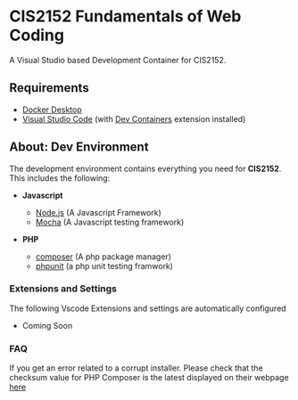 # CIS2152 Fundamentals of Web Coding

A Visual Studio based Development Container for CIS2152.


## Requirements

- [Docker Desktop](https://www.docker.com/products/docker-desktop/)
- [Visual Studio Code](https://code.visualstudio.com/) (with [Dev Containers]() extension installed)

## About: Dev Environment

The development environment contains everything you need for **CIS2152**. This includes the following:

- **Javascript**

  - [Node.js](https://nodejs.org/en) (A Javascript Framework)
  - [Mocha](https://github.com/mochajs/mocha) (A Javascript testing framework)
- **PHP**

  - [composer](https://getcomposer.org/) (A php package manager)
  - [phpunit](https://phpunit.de/) (a php unit testing framwork)

### Extensions and Settings

The following Vscode Extensions and settings are automatically configured

- Coming Soon

### FAQ

If you get an error related to a corrupt installer. Please check that the checksum value for PHP Composer is the latest displayed on their webpage [here](https://getcomposer.org/download/)
